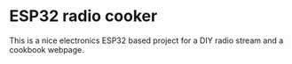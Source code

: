 # ESP32 radio cooker

This is a nice electronics ESP32 based project for a DIY radio stream and a cookbook webpage.
